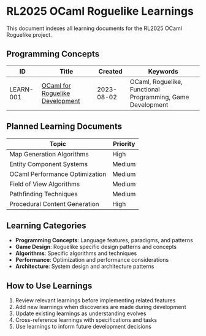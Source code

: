 # RL2025 OCaml Roguelike Learnings

This document indexes all learning documents for the RL2025 OCaml Roguelike project.

## Programming Concepts

| ID | Title | Created | Keywords |
|----|-------|---------|----------|
| LEARN-001 | [OCaml for Roguelike Development](.cursor/learnings/LEARN-001.md) | 2023-08-02 | OCaml, Roguelike, Functional Programming, Game Development |

## Planned Learning Documents

| Topic | Priority |
|-------|----------|
| Map Generation Algorithms | High |
| Entity Component Systems | Medium |
| OCaml Performance Optimization | Medium |
| Field of View Algorithms | Medium |
| Pathfinding Techniques | Medium |
| Procedural Content Generation | High |

## Learning Categories

- **Programming Concepts**: Language features, paradigms, and patterns
- **Game Design**: Roguelike specific design patterns and concepts
- **Algorithms**: Specific algorithms and techniques
- **Performance**: Optimization and performance considerations
- **Architecture**: System design and architecture patterns

## How to Use Learnings

1. Review relevant learnings before implementing related features
2. Add new learnings when discoveries are made during development
3. Update existing learnings as understanding evolves
4. Cross-reference learnings with specifications and tasks
5. Use learnings to inform future development decisions
